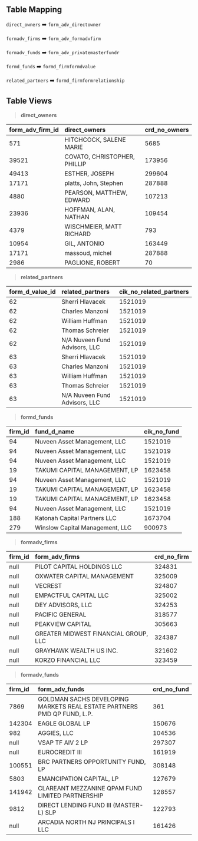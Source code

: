 ## Table Mapping

`direct_owners` ➡️ `form_adv_directowner`

`formadv_firms` ➡️ `form_adv_formadvfirm`

`formadv_funds` ➡️ `form_adv_privatemasterfundr`

`formd_funds` ➡️ `formd_firmformdvalue`

`related_partners` ➡️ `formd_firmformrelationship`

## Table Views

> **direct_owners**

| form\_adv\_firm\_id | direct\_owners | crd\_no\_owners |
| :--- | :--- | :--- |
| 571 | HITCHCOCK, SALENE MARIE | 5685 |
| 39521 | COVATO, CHRISTOPHER, PHILLIP | 173956 |
| 49413 | ESTHER, JOSEPH | 299604 |
| 17171 | platts, John, Stephen | 287888 |
| 4880 | PEARSON, MATTHEW, EDWARD | 107213 |
| 23936 | HOFFMAN, ALAN, NATHAN | 109454 |
| 4379 | WISCHMEIER, MATT RICHARD | 793 |
| 10954 | GIL, ANTONIO | 163449 |
| 17171 | massoud, michel | 287888 |
| 2986 | PAGLIONE, ROBERT | 70 |

> **related_partners**

| form\_d\_value\_id | related\_partners | cik\_no\_related\_partners |
| :--- | :--- | :--- |
| 62 | Sherri Hlavacek | 1521019 |
| 62 | Charles Manzoni | 1521019 |
| 62 | William Huffman | 1521019 |
| 62 | Thomas Schreier | 1521019 |
| 62 | N/A Nuveen Fund Advisors, LLC | 1521019 |
| 63 | Sherri Hlavacek | 1521019 |
| 63 | Charles Manzoni | 1521019 |
| 63 | William Huffman | 1521019 |
| 63 | Thomas Schreier | 1521019 |
| 63 | N/A Nuveen Fund Advisors, LLC | 1521019 |

> **formd_funds**

| firm\_id | fund\_d\_name | cik\_no\_fund |
| :--- | :--- | :--- |
| 94 | Nuveen Asset Management, LLC | 1521019 |
| 94 | Nuveen Asset Management, LLC | 1521019 |
| 94 | Nuveen Asset Management, LLC | 1521019 |
| 19 | TAKUMI CAPITAL MANAGEMENT, LP | 1623458 |
| 94 | Nuveen Asset Management, LLC | 1521019 |
| 19 | TAKUMI CAPITAL MANAGEMENT, LP | 1623458 |
| 19 | TAKUMI CAPITAL MANAGEMENT, LP | 1623458 |
| 94 | Nuveen Asset Management, LLC | 1521019 |
| 188 | Katonah Capital Partners LLC | 1673704 |
| 279 | Winslow Capital Management, LLC | 900973 |


> **formadv_firms**

| firm\_id | form\_adv\_firms | crd\_no\_firm |
| :--- | :--- | :--- |
| null | PILOT CAPITAL HOLDINGS LLC | 324831 |
| null | OXWATER CAPITAL MANAGEMENT | 325009 |
| null | VECREST | 324807 |
| null | EMPACTFUL CAPITAL LLC | 325002 |
| null | DEY ADVISORS, LLC | 324253 |
| null | PACIFIC GENERAL | 318577 |
| null | PEAKVIEW CAPITAL | 305663 |
| null | GREATER MIDWEST FINANCIAL GROUP, LLC | 324387 |
| null | GRAYHAWK WEALTH US INC. | 321602 |
| null | KORZO FINANCIAL LLC | 323459 |


> **formadv_funds**

| firm\_id | form\_adv\_funds | crd\_no\_fund |
| :--- | :--- | :--- |
| 7869 | GOLDMAN SACHS DEVELOPING MARKETS REAL ESTATE PARTNERS PMD QP FUND, L.P. | 361 |
| 142304 | EAGLE GLOBAL LP | 150676 |
| 982 | AGGIES, LLC | 104536 |
| null | VSAP TF AIV 2 LP | 297307 |
| null | EUROCREDIT III | 161919 |
| 100551 | BRC PARTNERS OPPORTUNITY FUND, LP | 308148 |
| 5803 | EMANCIPATION CAPITAL, LP | 127679 |
| 141942 | CLAREANT MEZZANINE QPAM FUND LIMITED PARTNERSHIP | 128557 |
| 9812 | DIRECT LENDING FUND III \(MASTER-L\) SLP | 122793 |
| null | ARCADIA NORTH NJ PRINCIPALS I LLC | 161426 |
